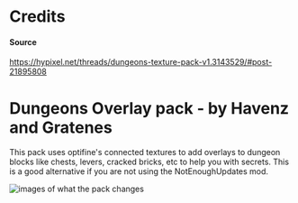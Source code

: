 # Credits
#### Source
https://hypixel.net/threads/dungeons-texture-pack-v1.3143529/#post-21895808

# Dungeons Overlay pack - by Havenz and Gratenes

This pack uses optifine's connected textures to add overlays to dungeon blocks like chests, levers, cracked bricks, etc to help you with secrets.
This is a good alternative if you are not using the NotEnoughUpdates mod. 

![images of what the pack changes](https://i.imgur.com/x6V1ko8m.png)







